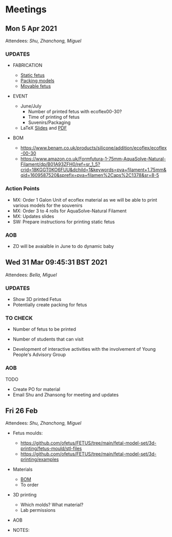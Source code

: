 # Meetings

## Mon  5 Apr 2021
Attendees: *Shu, Zhanchong, Miguel*

### UPDATES

* FABRICATION
	* [Static fetus](../../models/static-fetus/)
	* [Packing models](../../models/static-fetus/3d-printing/fabrication/packaging) 
	* [Movable fetus](../../models/moving-fetus/)

* EVENT 
	* June/July
		* Number of printed fetus with ecoflex00-30? 
		* Time of printing of fetus
		* Suvenirs/Packaging
	* LaTeX [Slides](../../documents/slides) and  [PDF](https://github.com/ofetus/us-simulator/blob/pdfs/slides.pdf)

* BOM
	* https://www.benam.co.uk/products/silicone/addition/ecoflex/ecoflex-00-30
	* https://www.amazon.co.uk/Formfutura-1-75mm-AquaSolve-Natural-Filament/dp/B01A93ZFH0/ref=sr_1_5?crid=18KGGT0KO6FUU&dchild=1&keywords=pva+filament+1.75mm&qid=1609587520&sprefix=pva+filamen%2Caps%2C1378&sr=8-5 


### Action Points
* MX: Order 1 Galon Unit of ecoflex material as we will be able to print various models for the souvenirs
* MX: Order 3 to 4 rolls for AquaSolve-Natural Filament 
* MX: Updates slides
* SW: Prepare instructions for printing static fetus

### AOB 
* ZO will be avaialble in June to do dynamic baby

## Wed 31 Mar 09:45:31 BST 2021
Attendees: *Bella, Miguel*

### UPDATES 
* Show 3D printed Fetus
* Potentially create packing for fetus 
  
### TO CHECK 
* Number of fetus to be printed
* Number of students that can visit 

* Development of interactive activities with the involvement of Young People's Advisory Group


### AOB 

TODO
* Create PO for material 
* Email Shu and Zhansong for meeting and updates






## Fri 26 Feb
Attendees: *Shu, Zhanchong, Miguel*

* Fetus moulds: 
	* https://github.com/ofetus/FETUS/tree/main/fetal-model-set/3d-printing/fetus-mould/stl-files
	* https://github.com/ofetus/FETUS/tree/main/fetal-model-set/3d-printing/examples

* Materials 
	* [BOM](https://emckclac-my.sharepoint.com/:x:/r/personal/k1812667_kcl_ac_uk/_layouts/15/Doc.aspx?sourcedoc=%7B47C2847F-5C1F-47CF-9DCB-EBFF6A069297%7D&file=Bill%20Of%20Material%20List.xlsx&action=default&mobileredirect=true)
	* To order
	
* 3D printing 
	* Which molds? What material?
	* Lab permissions 

* AOB

* NOTES:


